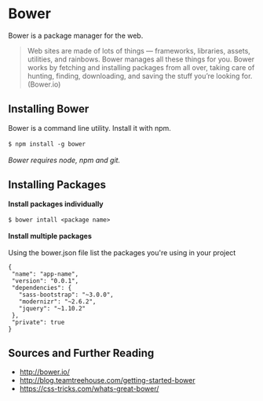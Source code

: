 
# Bower 
Bower is a package manager for the web.
> Web sites are made of lots of things — frameworks, libraries, assets, utilities, and rainbows. 
> Bower manages all these things for you.
> Bower works by fetching and installing packages from all over, taking care of hunting, finding, downloading, and saving the stuff you’re looking for. (Bower.io) 

  
## Installing Bower
 Bower is a command line utility. Install it with npm.<br />
  <br />
 `$ npm install -g bower`<br />
 <br />
*Bower requires node, npm and git.*

## Installing Packages
**Install packages individually** <br />
<br />
`$ bower intall <package name>`<br />
<br />
**Install multiple packages**<br />
<br />
Using the bower.json file list the packages you're using in your project<br />
 ```
 { 
  "name": "app-name", 
  "version": "0.0.1", 
  "dependencies": { 
    "sass-bootstrap": "~3.0.0", 
    "modernizr": "~2.6.2", 
    "jquery": "~1.10.2" 
  },
  "private": true 
}
```





## Sources and Further Reading
* http://bower.io/
* http://blog.teamtreehouse.com/getting-started-bower
* https://css-tricks.com/whats-great-bower/
